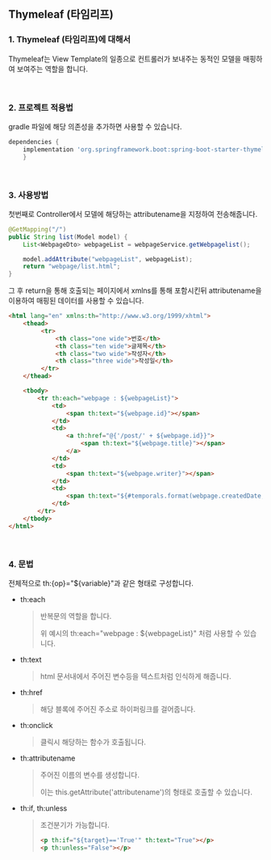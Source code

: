 ## Thymeleaf (타임리프)

### 1. Thymeleaf (타임리프)에 대해서

Thymeleaf는 View Template의 일종으로 컨트롤러가 보내주는 동적인 모델을 매핑하여 보여주는 역할을 합니다.

<br>


### 2. 프로젝트 적용법

gradle 파일에 해당 의존성을 추가하면 사용할 수 있습니다.

```gradle
dependencies {
	implementation 'org.springframework.boot:spring-boot-starter-thymeleaf'
	}
```

<br>


### 3. 사용방법

첫번째로 Controller에서 모델에 해당하는 attributename을 지정하여 전송해줍니다.

```java
@GetMapping("/")
public String list(Model model) {
    List<WebpageDto> webpageList = webpageService.getWebpagelist();

    model.addAttribute("webpageList", webpageList);
    return "webpage/list.html";
}
```

 그 후 return을 통해 호출되는 페이지에서  xmlns를 통해 포함시킨뒤 attributename을 이용하여 매핑된 데이터를 사용할 수 있습니다.

```html
<html lang="en" xmlns:th="http://www.w3.org/1999/xhtml">
	<thead>
         <tr>
             <th class="one wide">번호</th>
             <th class="ten wide">글제목</th>
             <th class="two wide">작성자</th>
             <th class="three wide">작성일</th>
         </tr>
    </thead>

    <tbody>
        <tr th:each="webpage : ${webpageList}">
            <td>
                <span th:text="${webpage.id}"></span>
            </td>
            <td>
                <a th:href="@{'/post/' + ${webpage.id}}">
                    <span th:text="${webpage.title}"></span>
                </a>
            </td>
            <td>
                <span th:text="${webpage.writer}"></span>
            </td>
            <td>
                <span th:text="${#temporals.format(webpage.createdDate, 'yyyy-MM-dd HH:mm')}"></span>
            </td>
        </tr>
    </tbody>
</html>
```

<br>


### 4. 문법

전체적으로 th:{op}="${variable}"과 같은 형태로 구성합니다.

* th:each 

  >반복문의 역할을 합니다.
  >
  >위 예시의 th:each="webpage : ${webpageList}" 처럼 사용할 수 있습니다.

* th:text

  > html 문서내에서 주어진 변수등을 텍스트처럼 인식하게 해줍니다.

* th:href

  > 해당 블록에 주어진 주소로 하이퍼링크를 걸어줍니다.

* th:onclick

  > 클릭시 해당하는 함수가 호출됩니다.

* th:attributename

  > 주어진 이름의 변수를 생성합니다.
  >
  > 이는 this.getAttribute('attributename')의 형태로 호출할 수 있습니다.

* th:if, th:unless 

  >조건분기가 가능합니다.
  >
  >```html
  ><p th:if="${target}=='True'" th:text="True"></p>
  ><p th:unless="False"></p>
  >```